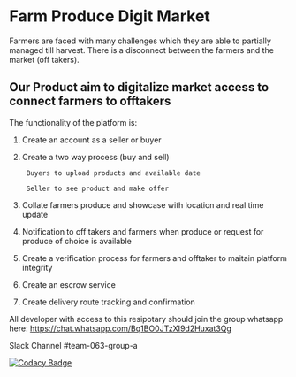 
# Farm Produce Digit Market
Farmers are faced with many challenges which they are able to partially managed till harvest. 
There is a disconnect between the farmers and the market (off takers).

## Our Product aim to digitalize market access to connect farmers to offtakers
The functionality of the platform is:
1. Create an account as a seller or buyer

2. Create a two way process (buy and sell)

        Buyers to upload products and available date
    
        Seller to see product and make offer
    
3. Collate farmers produce and showcase with location and real time update

4. Notification to off takers and farmers when produce or request for produce of choice is available 

5. Create a verification process for farmers and offtaker to maitain platform integrity

6. Create an escrow service 

7. Create delivery route tracking and confirmation

All developer with access to this resipotary should join the group whatsapp here:
https://chat.whatsapp.com/Bq1BO0JTzXI9d2Huxat3Qg

Slack Channel
#team-063-group-a 

[![Codacy Badge](https://api.codacy.com/project/badge/Grade/ac5af360c707417fb7e7825f930961b4)](https://app.codacy.com/gh/BuildForSDGCohort2/team-063a-frontend?utm_source=github.com&utm_medium=referral&utm_content=BuildForSDGCohort2/team-063a-frontend&utm_campaign=Badge_Grade_Dashboard)

